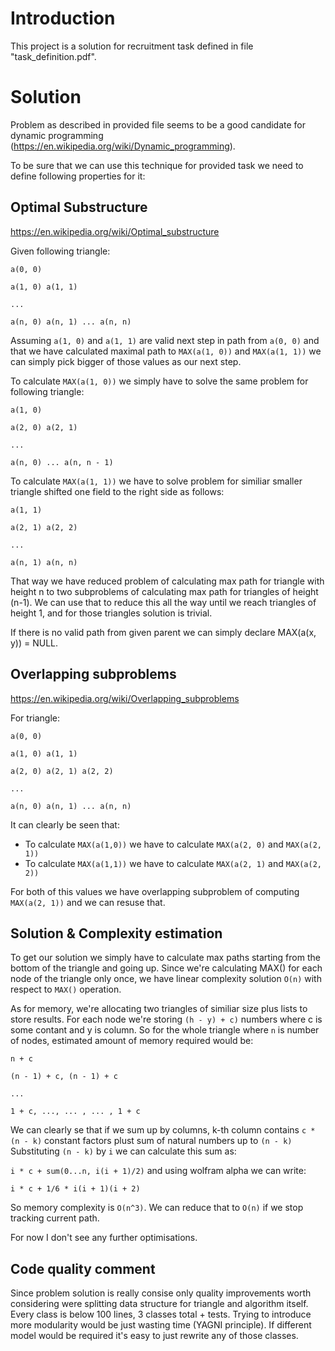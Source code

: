 # Introduction

This project is a solution for recruitment task defined in file "task_definition.pdf".

# Solution

Problem as described in provided file seems to be a good candidate for dynamic programming (https://en.wikipedia.org/wiki/Dynamic_programming).

To be sure that we can use this technique for provided task we need to define following properties for it:

## Optimal Substructure

https://en.wikipedia.org/wiki/Optimal_substructure

Given following triangle:

`a(0, 0)`

`a(1, 0) a(1, 1)`

`...`

`a(n, 0) a(n, 1) ... a(n, n)`

Assuming `a(1, 0)` and `a(1, 1)` are valid next step in path from `a(0, 0)` and that we have calculated maximal path
to `MAX(a(1, 0))` and `MAX(a(1, 1))` we can simply pick bigger of those values as our next step.

To calculate `MAX(a(1, 0))` we simply have to solve the same problem for following triangle:

`a(1, 0)`

`a(2, 0) a(2, 1)`

`...`

`a(n, 0) ... a(n, n - 1)`

To calculate `MAX(a(1, 1))` we have to solve problem for similiar smaller triangle shifted one field to the right side as follows:

`a(1, 1)`

`a(2, 1) a(2, 2)`

`...`

`a(n, 1) a(n, n)`

That way we have reduced problem of calculating max path for triangle with height n to two subproblems of calculating max path for triangles
of height (n-1). We can use that to reduce this all the way until we reach triangles of height 1, and for those triangles solution is trivial.

If there is no valid path from given parent we can simply declare MAX(a(x, y)) = NULL.

## Overlapping subproblems

https://en.wikipedia.org/wiki/Overlapping_subproblems

For triangle:

`a(0, 0)`

`a(1, 0) a(1, 1)`

`a(2, 0) a(2, 1) a(2, 2)`

`...`

`a(n, 0) a(n, 1) ... a(n, n)`

It can clearly be seen that:
- To calculate `MAX(a(1,0))` we have to calculate `MAX(a(2, 0)` and `MAX(a(2, 1))`
- To calculate `MAX(a(1,1))` we have to calculate `MAX(a(2, 1)` and `MAX(a(2, 2))`

For both of this values we have overlapping subproblem of computing `MAX(a(2, 1))` and we can resuse that.

## Solution & Complexity estimation

To get our solution we simply have to calculate max paths starting from the bottom of the triangle and going up. Since we're calculating MAX() for each node
of the triangle only once, we have linear complexity solution `O(n)` with respect to `MAX()` operation.

As for memory, we're allocating two triangles of similiar size plus lists to store results. For each node we're storing `(h - y) + c)`
numbers where c is some contant and y is column. So for the whole triangle where `n` is number of nodes, estimated amount of memory required
would be:

`n + c`

`(n - 1) + c, (n - 1) + c`

`...`

`1 + c, ..., ... , ... , 1 + c`

We can clearly se that if we sum up by columns, k-th column contains `c * (n - k)` constant factors plust sum of natural numbers up to `(n - k)`
Substituting `(n - k)` by `i` we can calculate this sum as:

`i * c + sum(0...n, i(i + 1)/2)` and using wolfram alpha we can write:

`i * c + 1/6 * i(i + 1)(i + 2)`

So memory complexity is `O(n^3)`. We can reduce that to `O(n)` if we stop tracking current path.

For now I don't see any further optimisations.


## Code quality comment

Since problem solution is really consise only quality improvements worth considering were splitting data structure for triangle and algorithm itself.
Every class is below 100 lines, 3 classes total + tests. Trying to introduce more modularity would be just wasting time (YAGNI principle).
If different model would be required it's easy to just rewrite any of those classes. 